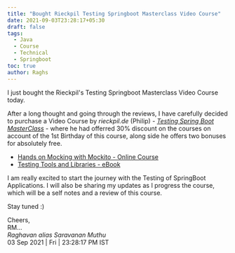 ```yaml
---
title: "Bought Rieckpil Testing Springboot Masterclass Video Course"
date: 2021-09-03T23:28:17+05:30
draft: false
tags:
  - Java
  - Course
  - Technical
  - Springboot
toc: true
author: Raghs
---
```


I just bought the Rieckpil's Testing Springboot Masterclass Video Course today.

<!--more-->

After a long thought and going through the reviews, I have carefully decided to purchase a Video Course by *rieckpil.de* (Philip) - [*Testing Spring Boot MasterClass*](https://rieckpil.de/testing-spring-boot-applications-masterclass/?utm_source=RIECKPIL+Newsletter&utm_campaign=8f8c5cf9dc-RIECKPIL_NEWSLETTER_TSBAM_BIRTHDAY&utm_medium=email&utm_term=0_d60be7e492-8f8c5cf9dc-446138422&mc_cid=8f8c5cf9dc&mc_eid=dfb0357bad#FreeLessons) - where he had offerred 30% discount on the courses on account of the 1st Birthday of this course, along side he offers two bonuses for absolutely free. 

* [Hands on Mocking with Mockito - Online Course](https://rieckpil.de/hands-on-mocking-with-mockito-online-course/)
* [Testing Tools and Libraries - eBook](https://rieckpil.de/testing-tools-and-libraries-every-java-developer-must-know/)

 I am really excited to start the journey with the Testing of SpringBoot Applications. I will also be sharing my updates as I progress the course, which will be a self notes and a review of this course. 

 Stay tuned :) 

Cheers,\
RM...\
_Raghavan alias Saravanan Muthu_\
03 Sep 2021 | Fri | 23:28:17 PM IST
